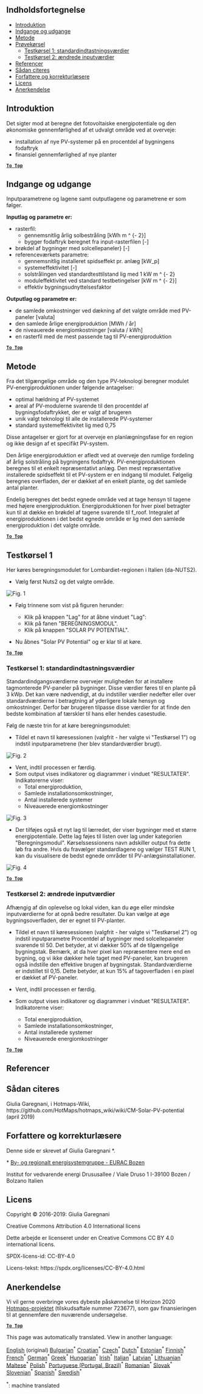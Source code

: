 <h2> Indholdsfortegnelse </h2><ul><li> <a href="#introduction">Introduktion</a> </li><li> <a href="#inputs-and-outputs">Indgange og udgange</a> </li><li> <a href="#method">Metode</a> </li><li> <a href="#sample-run">Prøvekørsel</a> <ul><li> <a href="#test-run-1-default-input-values">Testkørsel 1: standardindtastningsværdier</a> </li><li> <a href="#test-run-2-modified-input-values">Testkørsel 2: ændrede inputværdier</a> </li></ul></li><li> <a href="#references">Referencer</a> </li><li> <a href="#how-to-cite">Sådan citeres</a> </li><li> <a href="#authors-and-reviewers">Forfattere og korrekturlæsere</a> </li><li> <a href="#license">Licens</a> </li><li> <a href="#acknowledgement">Anerkendelse</a> </li></ul><h2> Introduktion </h2><p> Det sigter mod at beregne det fotovoltaiske energipotentiale og den økonomiske gennemførlighed af et udvalgt område ved at overveje: </p><ul><li> installation af nye PV-systemer på en procentdel af bygningens fodaftryk </li><li> finansiel gennemførlighed af nye planter </li></ul><p><ins> <code><strong><a href="#table-of-contents">To Top</a></strong></code> </ins> </p><h2> Indgange og udgange </h2><p> Inputparametrene og lagene samt outputlagene og parametrene er som følger. </p><p> <strong>Inputlag og parametre er:</strong> </p><ul><li> rasterfil: <ul><li> gennemsnitlig årlig solbestråling [kWh m ^ {- 2}] </li><li> bygger fodaftryk beregnet fra input-rasterfilen [-] </li></ul></li><li> brøkdel af bygninger med solcellepaneler} [-] </li><li> referenceværkets parametre: <ul><li> gennemsnitlig installeret spidseffekt pr. anlæg [kW_p] </li><li> systemeffektivitet [-] </li><li> solstrålingen ved standardtesttilstand lig med 1 kW m ^ {- 2} </li><li> moduleffektivitet ved standard testbetingelser [kW m ^ {- 2}] </li><li> effektiv bygningsudnyttelsesfaktor </li></ul></li></ul><p> <strong>Outputlag og parametre er:</strong> </p><ul><li> de samlede omkostninger ved dækning af det valgte område med PV-paneler [valuta] </li><li> den samlede årlige energiproduktion [MWh / år] </li><li> de niveauerede energiomkostninger [valuta / kWh] </li><li> en rasterfil med de mest passende tag til PV-energiproduktion </li></ul><p><ins> <code><strong><a href="#table-of-contents">To Top</a></strong></code> </ins> </p><h2> Metode </h2><p> Fra det tilgængelige område og den type PV-teknologi beregner modulet PV-energiproduktionen under følgende antagelser: </p><ul><li> optimal hældning af PV-systemet </li><li> areal af PV-modulerne svarende til den procentdel af bygningsfodaftrykket, der er valgt af brugeren </li><li> unik valgt teknologi til alle de installerede PV-systemer </li><li> standard systemeffektivitet lig med 0,75 </li></ul><p> Disse antagelser er gjort for at overveje en planlægningsfase for en region og ikke design af et specifikt PV-system. </p><p> Den årlige energiproduktion er afledt ved at overveje den rumlige fordeling af årlig solstråling på bygningens fodaftryk. PV-energiproduktionen beregnes til et enkelt repræsentativt anlæg. Den mest repræsentative installerede spidseffekt til et PV-system er en indgang til modulet. Følgelig beregnes overfladen, der er dækket af en enkelt plante, og det samlede antal planter. </p><p> Endelig beregnes det bedst egnede område ved at tage hensyn til tagene med højere energiproduktion. Energiproduktionen for hver pixel betragter kun til at dække en brøkdel af tagene svarende til f_roof. Integralet af energiproduktionen i det bedst egnede område er lig med den samlede energiproduktion i det valgte område. </p><p><ins> <code><strong><a href="#table-of-contents">To Top</a></strong></code> </ins> </p><h2> Testkørsel 1 </h2><p> Her køres beregningsmodulet for Lombardiet-regionen i Italien (da-NUTS2). </p><ul><li> Vælg først Nuts2 og det valgte område. </li></ul><p><img alt="Fig. 1" src="https://github.com/HotMaps/hotmaps_wiki/blob/master/Images/cm_solar_PV/default_values_01.png" title="Vælg en region"/></p><ul><li><p> Følg trinnene som vist på figuren herunder: </p><ul><li> Klik på knappen &quot;Lag&quot; for at åbne vinduet &quot;Lag&quot;: </li><li> Klik på fanen &quot;BEREGNINGSMODUL&quot;. </li><li> Klik på knappen &quot;SOLAR PV POTENTIAL&quot;. </li></ul></li><li><p> Nu åbnes &quot;Solar PV Potential&quot; og er klar til at køre. </p></li></ul><p><ins> <code><strong><a href="#table-of-contents">To Top</a></strong></code> </ins> </p><h3> Testkørsel 1: standardindtastningsværdier </h3><p> Standardindgangsværdierne overvejer muligheden for at installere tagmonterede PV-paneler på bygninger. Disse værdier føres til en plante på 3 kWp. Det kan være nødvendigt, at du indstiller værdier nedefter eller over standardværdierne i betragtning af yderligere lokale hensyn og omkostninger. Derfor bør brugeren tilpasse disse værdier for at finde den bedste kombination af tærskler til hans eller hendes casestudie. </p><p> Følg de næste trin for at køre beregningsmodulet: </p><ul><li> Tildel et navn til køresessionen (valgfrit - her valgte vi &quot;Testkørsel 1&quot;) og indstil inputparametrene (her blev standardværdier brugt). </li></ul><p><img alt="Fig. 2" src="https://github.com/HotMaps/hotmaps_wiki/blob/master/Images/cm_solar_PV/default_values_02.png" title="Testkørsel 1 med standardværdier"/></p><ul><li> Vent, indtil processen er færdig. </li><li> Som output vises indikatorer og diagrammer i vinduet &quot;RESULTATER&quot;. Indikatorerne viser: <ul><li> Total energiproduktion, </li><li> Samlede installationsomkostninger, </li><li> Antal installerede systemer </li><li> Niveauerede energiomkostninger </li></ul></li></ul><p><img alt="Fig. 3" src="https://github.com/HotMaps/hotmaps_wiki/blob/master/Images/cm_solar_PV/default_values_03.png" title="Testkørsel 1 fanen INDIKATORER"/></p><ul><li> Der tilføjes også et nyt lag til lærredet, der viser bygninger med et større energipotentiale. Dette lag føjes til listen over lag under kategorien &quot;Beregningsmodul&quot;. Kørselssessionens navn adskiller output fra dette løb fra andre. Hvis du fravælger standardlagene og vælger TEST RUN 1, kan du visualisere de bedst egnede områder til PV-anlægsinstallationer. </li></ul><p><img alt="Fig. 4" src="https://github.com/HotMaps/hotmaps_wiki/blob/master/Images/cm_solar_PV/default_values_03.png" title="Testkørsel 1 Beregningsmodul LAYERS"/></p><p><ins> <code><strong><a href="#table-of-contents">To Top</a></strong></code> </ins> </p><h3> Testkørsel 2: ændrede inputværdier </h3><p> Afhængig af din oplevelse og lokal viden, kan du øge eller mindske inputværdierne for at opnå bedre resultater. Du kan vælge at øge bygningsoverfladen, der er egnet til PV-planter. </p><ul><li><p> Tildel et navn til køresessionen (valgfrit - her valgte vi &quot;Testkørsel 2&quot;) og indstil inputparametre Procentdel af bygninger med solcellepaneler svarende til 50. Det betyder, at vi dækker 50% af de tilgængelige bygningstak. Bemærk, at da hver pixel kan repræsentere mere end en bygning, og vi ikke dækker hele taget med PV-paneler, kan brugeren også indstille den effektive brugen af bygningstak. Standardværdierne er indstillet til 0,15. Dette betyder, at kun 15% af tagoverfladen i en pixel er dækket af PV-paneler. </p></li><li><p> Vent, indtil processen er færdig. </p></li><li><p> Som output vises indikatorer og diagrammer i vinduet &quot;RESULTATER&quot;. Indikatorerne viser: </p><ul><li> Total energiproduktion, </li><li> Samlede installationsomkostninger, </li><li> Antal installerede systemer </li><li> Niveauerede energiomkostninger </li></ul></li></ul><p><ins> <code><strong><a href="#table-of-contents">To Top</a></strong></code> </ins> </p><h2> Referencer </h2><h2> Sådan citeres </h2><p> Giulia Garegnani, i Hotmaps-Wiki, https://github.com/HotMaps/hotmaps_wiki/wiki/CM-Solar-PV-potential (april 2019) </p><h2> Forfattere og korrekturlæsere </h2><p> Denne side er skrevet af Giulia Garegnani *. </p><p> * <a href="http://www.eurac.edu/en/research/technologies/renewableenergy/researchfields/Pages/Energy-strategies-and-planning.aspx">By- og regionalt energisystemgruppe - EURAC Bozen</a> </p><p> Institut for vedvarende energi Drususallee / Viale Druso 1 I-39100 Bozen / Bolzano Italien </p><h2> Licens </h2><p> Copyright © 2016-2019: Giulia Garegnani </p><p> Creative Commons Attribution 4.0 International licens </p><p> Dette arbejde er licenseret under en Creative Commons CC BY 4.0 international licens. </p><p> SPDX-licens-id: CC-BY-4.0 </p><p> Licens-tekst: https://spdx.org/licenses/CC-BY-4.0.html </p><h2> Anerkendelse </h2><p> Vi vil gerne overbringe vores dybeste påskønnelse til Horizon 2020 <a href="https://www.hotmaps-project.eu">Hotmaps-projektet</a> (tilskudsaftale nummer 723677), som gav finansieringen til at gennemføre den nuværende undersøgelse. </p><p><ins> <code><strong><a href="#table-of-contents">To Top</a></strong></code> </ins> </p>

This page was automatically translated. View in another language:

[English](en-CM-Solar-thermal-and-PV-potential) (original) [Bulgarian](bg-CM-Solar-thermal-and-PV-potential)<sup>\*</sup> [Croatian](hr-CM-Solar-thermal-and-PV-potential)<sup>\*</sup> [Czech](cs-CM-Solar-thermal-and-PV-potential)<sup>\*</sup>  [Dutch](nl-CM-Solar-thermal-and-PV-potential)<sup>\*</sup> [Estonian](et-CM-Solar-thermal-and-PV-potential)<sup>\*</sup> [Finnish](fi-CM-Solar-thermal-and-PV-potential)<sup>\*</sup> [French](fr-CM-Solar-thermal-and-PV-potential)<sup>\*</sup> [German](de-CM-Solar-thermal-and-PV-potential)<sup>\*</sup> [Greek](el-CM-Solar-thermal-and-PV-potential)<sup>\*</sup> [Hungarian](hu-CM-Solar-thermal-and-PV-potential)<sup>\*</sup> [Irish](ga-CM-Solar-thermal-and-PV-potential)<sup>\*</sup> [Italian](it-CM-Solar-thermal-and-PV-potential)<sup>\*</sup> [Latvian](lv-CM-Solar-thermal-and-PV-potential)<sup>\*</sup> [Lithuanian](lt-CM-Solar-thermal-and-PV-potential)<sup>\*</sup> [Maltese](mt-CM-Solar-thermal-and-PV-potential)<sup>\*</sup> [Polish](pl-CM-Solar-thermal-and-PV-potential)<sup>\*</sup> [Portuguese (Portugal, Brazil)](pt-CM-Solar-thermal-and-PV-potential)<sup>\*</sup> [Romanian](ro-CM-Solar-thermal-and-PV-potential)<sup>\*</sup> [Slovak](sk-CM-Solar-thermal-and-PV-potential)<sup>\*</sup> [Slovenian](sl-CM-Solar-thermal-and-PV-potential)<sup>\*</sup> [Spanish](es-CM-Solar-thermal-and-PV-potential)<sup>\*</sup> [Swedish](sv-CM-Solar-thermal-and-PV-potential)<sup>\*</sup> 

<sup>\*</sup>: machine translated
